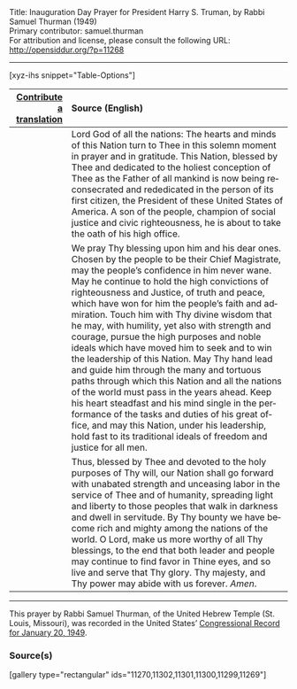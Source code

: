 <html>
<head></head>
<body>
Title: Inauguration Day Prayer for President Harry S. Truman, by Rabbi Samuel Thurman (1949)<br />
Primary contributor: samuel.thurman<br />
For attribution and license, please consult the following URL: <a href="http://opensiddur.org/?p=11268">http://opensiddur.org/?p=11268</a>
<p />
<hr />

[xyz-ihs snippet="Table-Options"]<table style="margin-left: auto; margin-right: auto;" class="draggable">
<thead><tr><th id="x" style="text-align: right;"><a href="/contribute/upload/">Contribute a translation</a></th><th style="text-align: left;">Source (English)</th></tr></thead>
<tbody>
<tr><td style="vertical-align:top;">
<div class="liturgy" lang="he">

</span></div></td>
 
<td style="vertical-align:top;">
<div class="english" lang="en">
Lord God of all the nations: 
The hearts and minds of this Nation 
turn to Thee in this solemn moment 
in prayer and in gratitude. 
This Nation, blessed by Thee 
and dedicated to the holiest conception of Thee 
as the Father of all mankind 
is now being reconsecrated 
and rededicated 
in the person of its first citizen, 
the President of these United States of America. 
A son of the people, 
champion of social justice and civic righteousness, 
he is about to take the oath of his high office.
</div></td></tr>


<tr><td style="vertical-align:top;">
<div class="liturgy" lang="he">

</span></div></td>
 
<td style="vertical-align:top;">
<div class="english" lang="en">
We pray Thy blessing upon him and his dear ones. 
Chosen by the people to be their Chief Magistrate, 
may the people’s confidence in him never wane. 
May he continue to hold 
the high convictions of righteousness and Justice, 
of truth and peace, 
which have won for him the people’s faith and admiration. 
Touch him with Thy divine wisdom 
that he may, with humility, 
yet also with strength and courage, 
pursue the high purposes and noble ideals 
which have moved him to seek and to win 
the leadership of this Nation. 
May Thy hand lead and guide him 
through the many and tortuous paths 
through which this Nation 
and all the nations of the world 
must pass in the years ahead. 
Keep his heart steadfast and his mind single 
in the performance of the tasks and duties of his great office, 
and may this Nation, under his leadership, 
hold fast to its traditional ideals of freedom and justice for all men. 
</div></td></tr>


<tr><td style="vertical-align:top;">
<div class="liturgy" lang="he">

</span></div></td>
 
<td style="vertical-align:top;">
<div class="english" lang="en">
Thus, blessed by Thee and devoted to the holy purposes of Thy will, 
our Nation shall go forward with unabated strength and unceasing labor 
in the service of Thee and of humanity, 
spreading light and liberty to those peoples that walk in darkness and dwell in servitude. 
By Thy bounty we have become rich and mighty among the nations of the world. 
O Lord, make us more worthy of all Thy blessings, 
to the end that both leader and people may continue to find favor in Thine eyes,
 and so live and serve that Thy glory. 
Thy majesty, and Thy power may abide with us forever. 
<em>Amen</em>.

</div></td></tr>
</tbody></table>

<hr />

This prayer by Rabbi Samuel Thurman, of the United Hebrew Temple (St. Louis, Missouri), was recorded in the United States’ <a href="https://archive.org/stream/congressionalrec94funit#page/n245/mode/2up">Congressional Record for January 20, 1949</a>.

<h3>Source(s)</h3>

[gallery type="rectangular" ids="11270,11302,11301,11300,11299,11269"]
</body>
</html>